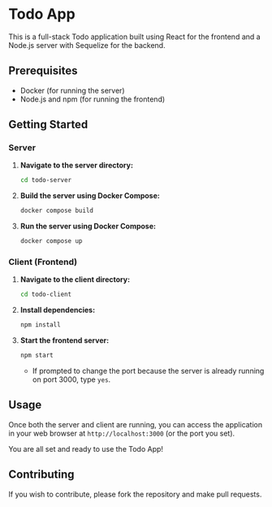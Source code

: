 # Todo App

This is a full-stack Todo application built using React for the frontend and a Node.js server with Sequelize for the backend.

## Prerequisites

- Docker (for running the server)
- Node.js and npm (for running the frontend)

## Getting Started

### Server

1. **Navigate to the server directory:**
    ```sh
    cd todo-server
    ```

2. **Build the server using Docker Compose:**
    ```sh
    docker compose build
    ```

3. **Run the server using Docker Compose:**
    ```sh
    docker compose up
    ```

### Client (Frontend)

1. **Navigate to the client directory:**
    ```sh
    cd todo-client
    ```

2. **Install dependencies:**
    ```sh
    npm install
    ```

3. **Start the frontend server:**
    ```sh
    npm start
    ```

    - If prompted to change the port because the server is already running on port 3000, type `yes`.

## Usage

Once both the server and client are running, you can access the application in your web browser at `http://localhost:3000` (or the port you set).

You are all set and ready to use the Todo App!

## Contributing

If you wish to contribute, please fork the repository and make pull requests.

